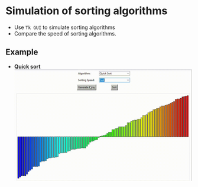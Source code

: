 # Simulation of sorting algorithms
 - Use `Tk GUI` to simulate sorting algorithms
 - Compare the speed of sorting algorithms.
## Example
* **Quick sort**
![](img/Sorting%20Algorithms%20Visualization%20-%2014%20July%202023.gif)